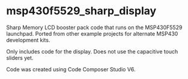 msp430f5529_sharp_display
=========================

Sharp Memory LCD booster pack code that runs on the MSP430F5529 launchpad. Ported from other example projects for alternate MSP430 development kits.

Only includes code for the display. Does not use the capacitive touch sliders yet.

Code was created using Code Composer Studio V6.

